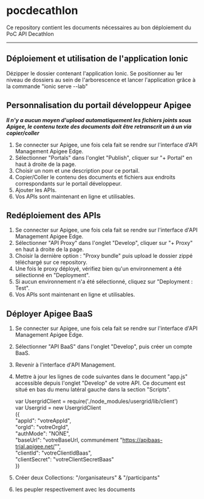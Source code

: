 # pocdecathlon
Ce repository contient les documents nécessaires au bon déploiement du PoC API Decathlon
_____________________________________________________________________________

## Déploiement et utilisation de l'application Ionic

Dézipper le dossier contenant l'application Ionic.
Se positionner au 1er niveau de dossiers au sein de l'arborescence et lancer l'application grâce à la commande "ionic serve --lab"

## Personnalisation du portail développeur Apigee

**_Il n'y a aucun moyen d'upload automatiquement les fichiers joints sous Apigee, le contenu texte des documents doit être retranscrit un à un via copier/coller_** 

1. Se connecter sur Apigee, une fois cela fait se rendre sur l'interface d'API Management Apigee Edge.
2. Sélectionner "Portals" dans l'onglet "Publish", cliquer sur "+ Portal" en haut à droite de la page.
3. Choisir un nom et une description pour ce portail.
4. Copier/Coller le contenu des documents et fichiers aux endroits correspondants sur le portail développeur.
5. Ajouter les APIs.
6. Vos APIs sont maintenant en ligne et utilisables.

## Redéploiement des APIs

1. Se connecter sur Apigee, une fois cela fait se rendre sur l'interface d'API Management Apigee Edge.
2. Sélectionner "API Proxy" dans l'onglet "Develop", cliquer sur "+ Proxy" en haut à droite de la page.
3. Choisir la dernière option : "Proxy bundle" puis upload le dossier zippé téléchargé sur ce repository.
4. Une fois le proxy déployé, vérifiez bien qu'un environnement a été sélectionné en "Deployment".
5. Si aucun environnement n'a été sélectionné, cliquez sur "Deployment : Test".
6. Vos APIs sont maintenant en ligne et utilisables.

## Déployer Apigee BaaS

1. Se connecter sur Apigee, une fois cela fait se rendre sur l'interface d'API Management Apigee Edge.
2. Sélectionner "API BaaS" dans l'onglet "Develop", puis créer un compte BaaS.
3. Revenir à l'interface d'API Management.
3. Mettre à jour les lignes de code suivantes dans le document "app.js" accessible depuis l'onglet "Develop" de votre API. Ce document est situé en bas du menu latéral gauche dans la section "Scripts".

    var UsergridClient = require('./node_modules/usergrid/lib/client')  
    var Usergrid = new UsergridClient  
    ({  
      "appId": "votreAppId",  
      "orgId": "votreOrgId",  
      "authMode": "NONE",  
      "baseUrl": "votreBaseUrl, communément "https://apibaas-trial.apigee.net/"",  
      "clientId": "votreClientIdBaas",  
      "clientSecret": "votreClientSecretBaas"  
    }) 
   
4. Créer deux Collections: "/organisateurs" & "/participants"
5. les peupler respectivement avec les documents 
